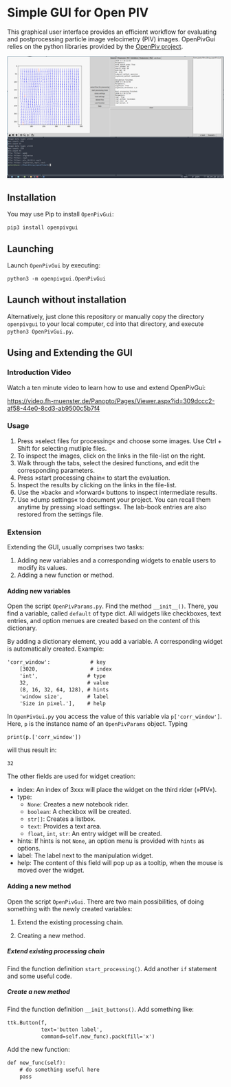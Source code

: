 # Simple GUI for Open PIV

This graphical user interface provides an efficient workflow for evaluating and postprocessing particle image velocimetry (PIV) images. OpenPivGui relies on the python libraries provided by the [OpenPiv project](http://www.openpiv.net/).

![Screen shot of the GUI showing a vector plot and corresponding parameters.](./fig/open_piv_gui_vector_plot.png)

## Installation

You may use Pip to install `OpenPivGui`:

```
pip3 install openpivgui
```

## Launching

Launch `OpenPivGui` by executing:

```
python3 -m openpivgui.OpenPivGui
```
## Launch without installation

Alternatively, just clone this repository or manually copy the directory `openpivgui` to your local computer, cd into that directory, and execute `python3 OpenPivGui.py`.

## Using and Extending the GUI

### Introduction Video

Watch a ten minute video to learn how to use and extend OpenPivGui:

https://video.fh-muenster.de/Panopto/Pages/Viewer.aspx?id=309dccc2-af58-44e0-8cd3-ab9500c5b7f4

### Usage

1. Press »select files for processing« and choose some images. Use Ctrl + Shift for selecting mutliple files.
2. To inspect the images, click on the links in the file-list on the right.
3. Walk through the tabs, select the desired functions, and edit the corresponding parameters.
4. Press »start processing chain« to start the evaluation.
5. Inspect the results by clicking on the links in the file-list.
6. Use the »back« and »forward« buttons to inspect intermediate results.
4. Use »dump settings« to document your project. You can recall them anytime by pressing »load settings«. The lab-book entries are also restored from the settings file.

### Extension

Extending the GUI, usually comprises two tasks:

1. Adding new variables and a corresponding widgets to enable users to modify its values.
2. Adding a new function or method.

#### Adding new variables

Open the script `OpenPivParams.py`. Find the method `__init__()`. There, you find a variable, called `default` of type dict. All widgets like checkboxes, text entries, and option menues are created based on the content of this dictionary. 

By adding a dictionary element, you add a variable. A corresponding widget is automatically created. Example:

```
'corr_window':             # key
    [3020,                 # index
	'int',                # type
	32,                   # value
	(8, 16, 32, 64, 128), # hints
    'window size',        # label
    'Size in pixel.'],    # help
```

In `OpenPivGui.py` you access the value of this variable via `p['corr_window']`. Here, `p` is the instance name of an `OpenPivParams` object. Typing

```
print(p.['corr_window'])
```

will thus result in:

```
32
```
The other fields are used for widget creation:

- index: An index of 3xxx will place the widget on the third rider (»PIV«).
- type:
    + `None`: Creates a new notebook rider.
	+ `boolean`: A checkbox will be created.
	+ `str[]`: Creates a listbox.
	+ `text`: Provides a text area.
	+ `float`, `int`, `str`: An entry widget will be created.
- hints: If hints is not `None`, an option menu is provided with `hints` as options.
- label: The label next to the manipulation widget.
- help: The content of this field will pop up as a tooltip, when the mouse is moved over the widget.

#### Adding a new method

Open the script `OpenPivGui`. There are two main possibilities, of doing something with the newly created variables:

1. Extend the existing processing chain.

2. Creating a new method.

##### Extend existing processing chain

Find the function definition `start_processing()`. Add another `if` statement and some useful code.

##### Create a new method

Find the function definition `__init_buttons()`. Add something like:

```
ttk.Button(f,
           text='button label',
           command=self.new_func).pack(fill='x')
```
Add the new function:

```
def new_func(self):
    # do something useful here
    pass
```